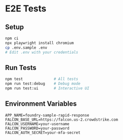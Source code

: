 # E2E Tests

## Setup

```bash
npm ci
npx playwright install chromium
cp .env.sample .env
# Edit .env with your credentials
```

## Run Tests

```bash
npm test              # All tests
npm run test:debug    # Debug mode
npm run test:ui       # Interactive UI
```

## Environment Variables

```env
APP_NAME=foundry-sample-rapid-response
FALCON_BASE_URL=https://falcon.us-2.crowdstrike.com
FALCON_USERNAME=your-username
FALCON_PASSWORD=your-password
FALCON_AUTH_SECRET=your-mfa-secret
```
